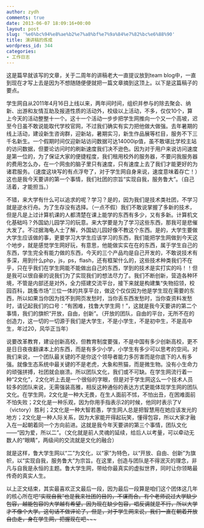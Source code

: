 ```yaml
---
author: zydh
comments: true
date: 2013-06-07 18:09:16+00:00
layout: post
slug: '%e6%bc%94%e8%ae%b2%e7%a8%bf%e7%9a%84%e7%82%bc%e6%88%90'
title: 演讲稿的炼成
wordpress_id: 344
categories:
- 工作日志
---
```


这是篇早就该写的文章，关于二周年的讲稿老大一直提议放到team blog中，一直到现在才写上去是因为不想随随便便就把一篇文章摘到这顶上。以下是这篇稿子的要点。




学生网自从2011年4月16日上线以来，两年间时间，组织并参与的除去聚会、纳新、出游和友情互助及报道性质的活动外，校级以上活动，不多，仅仅10个，算上今天的活动整整十一个。这十一个活动一步步把学生网推向一个又一个高坡，迟至今日虽不敢说能取代学校官网，不过我们确实有实力把他做大做强。去年暑期的线上活动，建设新生咨询群，迎新站，暑期实习，新生作品展等栏目，服务不下三千名新生。一个假期时间仅迎新站访问数据可达14000ip值，虽不敢堪比学校主站的访问数据，但要论访问时的刷新速度我们决不逊色。因为对于用户来说访问速度是第一位的，为了保证大家的便捷程度，我们租用校外的服务器，不要问我服务器的费用怎么办，在一个网虫的脑子里只有速度，只有速度上去了我们才能更好的为诸君服务。（速度这块写的有点浮夸了，对于学生网自身来说，速度意味着存亡！）这也是我今天要讲的第一个事情，我们社团的宗旨“实现自我，服务鲁大”。（自己活着，才能担当。）




<!-- more -->




不错，来大学有什么可以追求的呢？学习？是的，因为我们是技术类社团，不学习就是逆水行舟。为了生存没有选择。（一点不假）我们不敢说掌握了多新的技术，但是凡是上过计算机课的人都清楚在课上能学的东西有多少，又有多新。计算机文化基础吗？外国幼儿园学习的玩意。来大学要是为了学习这些东西，那我可是悲催大发了。不过据海龟人士了解，外国幼儿园好像不教这个东西。是的，大学生要做大学生应该做的事，更要学习大学生应该学习的东西，我们能把学生网做到今天这个地步，就是感觉学生网好玩，有意思，他能做实实在在的东西，属于学生自己的东西，学生完全有能力做的东西，今天的三个产品均是自己开发的，不敢说技术有多深，用到什么php，js，ps，flash，还有框架什么的，这些技术种类我们不在乎，只在乎我们在学生网能不能做出自己的东西，学到的技术是实打实的吗！！但是我可以很自豪的说我们为了实现我们的想法尽力了。我们不断创新，营造各种环境，不管是内部还是对外，全力搭建交流平台，接下来就是构建集“失物招领，校园百科，跳蚤市场”三位一体的共享平台，做这个仅仅因为他是学生现在需要的东西，所以如果当你因为找不到网页发愁时，当你丢东西发愁时，当你查资料发愁时，请记起我们的口号：“有困难，找鲁大学生网！”，这就是我今天要讲的第二个事情，我们的旗帜“开放，自由，创新”。（开放的团队，自由的平台，无所不在的创造力，这一切的一切源于我们是大学生，不是小学生，不是初中生，不是高中生，年过20，风华正当年）




说要改革教育，建设创新高校，但教育制度要强，不是中国有多少创新高校，更不是日日夜夜翻课本上的东西，而是有多少小学，小学生有多少可以思考的空间。对我们来说，一个团队最关键的不是你这个领导者能力多厉害而是你底下的人有多强。就像生态系统中最关键的不是老虎，大象和熊猫，而是微生物。没有小生命力的顽强拼搏，社团就会崩溃。所以团队文化，我们或不可缺。在学生网流行着一种“2文化”，2文化听上去是一个很俗的字眼，但是对于学生网这么一个技术人员较多的团队来说，无需强装高雅，相反这种通俗的表达方式更能体现学生网的团队文化。在学生网，2文化是一种大无畏，在生人面前不怵，不怕出丑，在困难面前不怕失败；2文化是一种乐观，因为你用手指表示2的时候，他同时表示了V（victory）胜利；2文化是一种大智若愚，学生网人总是把智慧用在她应该发光的地方；2文化是一种人际关系，因为大家能开得起玩笑，懂得包容，所以大家才融入在一起朝着同一个方向前进。这就是我今年天要讲的第三个事情，团队文化——“因为爱，所以二”。（文化就是前人灵魂的延续，给后人以考量，可以牵动无数人的“眼睛”，两级间的交流就是文化的融合）




就是这样，鲁大学生网以“二”为文化，以“家”为特色，以“开放、自由、创新”为旗帜，以“实现自我，服务鲁大”为宗旨。在这里，创造与团队是不得泯灭的理念，非凡与自我是永恒的主题。鲁大学生网，带给你最真实的虚拟世界，同时让你领略最传奇的真实人生。




以上正文结束，其实最喜欢正文最后一段，因为最后一段算是咱们这个团体这几年的核心所在吧~~“实现自我”也是我来社团的目的，不谋而合。有个老师说过大学缺少包容，越能包容的大学越有希望，因为现在缺少包容，唱反调就是不行，所以大学才不像个大学。这句话不做评论了，但是，对于学生网来说，我们一直在朝着开放自由走，身在学生网，把握现在吧~~~~~



